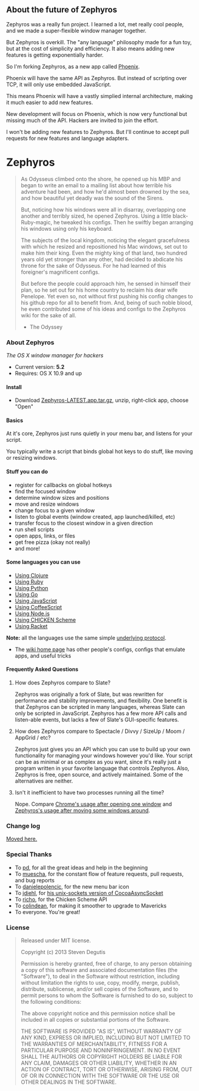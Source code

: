 ## About the future of Zephyros

Zephyros was a really fun project. I learned a lot, met really cool
people, and we made a super-flexible window manager together.

But Zephyros is overkill. The "any language" philosophy made for a fun
toy, but at the cost of simplicity and efficiency. It also means
adding new features is getting exponentially harder.

So I'm forking Zephyros, as a new app called
[Phoenix](https://github.com/sdegutis/phoenix).

Phoenix will have the same API as Zephyros. But instead of scripting
over TCP, it will only use embedded JavaScript.

This means Phoenix will have a vastly simplied internal architecture,
making it much easier to add new features.

New development will focus on Phoenix, which is now very functional
but missing much of the API. Hackers are invited to join the effort.

I won't be adding new features to Zephyros. But I'll continue to
accept pull requests for new features and language adapters.

# Zephyros

> As Odysseus climbed onto the shore, he opened up his MBP and began to write an email to a mailing list about how terrible his adventure had been, and how he'd almost been drowned by the sea, and how beautiful yet deadly was the sound of the Sirens.
>
> But, noticing how his windows were all in disarray, overlapping one another and terribly sized, he opened Zephyros. Using a little black-Ruby-magic, he tweaked his configs. Then he swiftly began arranging his windows using only his keyboard.
>
> The subjects of the local kingdom, noticing the elegant gracefulness with which he resized and repositioned his Mac windows, set out to make him their king. Even the mighty king of that land, two hundred years old yet stronger than any other, had decided to abdicate his throne for the sake of Odysseus. For he had learned of this foreigner's magnificent configs.
>
> But before the people could approach him, he sensed in himself their plan, so he set out for his home country to reclaim his dear wife Penelope. Yet even so, not without first pushing his config changes to his github repo for all to benefit from. And, being of such noble blood, he even contributed some of his ideas and configs to the Zephyros wiki for the sake of all.
> - The Odyssey

### About Zephyros

*The OS X window manager for hackers*

* Current version: **5.2**
* Requires: OS X 10.9 and up

#### Install

* Download [Zephyros-LATEST.app.tar.gz](https://raw.github.com/sdegutis/zephyros/master/Builds/Zephyros-LATEST.app.tar.gz), unzip, right-click app, choose "Open"

#### Basics

At it's core, Zephyros just runs quietly in your menu bar, and listens for your script.

You typically write a script that binds global hot keys to do stuff, like moving or resizing windows.

#### Stuff you can do

- register for callbacks on global hotkeys
- find the focused window
- determine window sizes and positions
- move and resize windows
- change focus to a given window
- listen to global events (window created, app launched/killed, etc)
- transfer focus to the closest window in a given direction
- run shell scripts
- open apps, links, or files
- get free pizza (okay not really)
- and more!

#### Some languages you can use

- [Using Clojure](Docs/Clojure.md)
- [Using Ruby](Docs/Ruby.md)
- [Using Python](Docs/Python.md)
- [Using Go](Docs/Go.md)
- [Using JavaScript](Docs/JavaScript.md)
- [Using CoffeeScript](Docs/CoffeeScript.md)
- [Using Node.js](https://github.com/danielepolencic/node-zephyros)
- [Using CHICKEN Scheme](Docs/Scheme.md)
- [Using Racket](Docs/Racket.md)

**Note:** all the languages use the same simple [underlying protocol](Docs/Protocol.md).

* The [wiki home page](https://github.com/sdegutis/zephyros/wiki) has other people's configs, configs that emulate apps, and useful tricks

#### Frequently Asked Questions

1. How does Zephyros compare to Slate?

   Zephyros was originally a fork of Slate, but was rewritten for
   performance and stability improvements, and flexibility. One
   benefit is that Zephyros can be scripted in many languages, whereas
   Slate can only be scripted in JavaScript. Zephyros has a few more
   API calls and listen-able events, but lacks a few of Slate's
   GUI-specific features.

2. How does Zephyros compare to Spectacle / Divvy / SizeUp / Moom / AppGrid / etc?

   Zephyros just gives you an API which you can use to build up your
   own functionality for managing your windows however you'd
   like. Your script can be as minimal or as complex as you want,
   since it's really just a program written in your favorite language
   that controls Zephyros. Also, Zephyros is free, open source, and
   actively maintained. Some of the alternatives are neither.

3. Isn't it inefficient to have two processes running all the time?

   Nope. Compare
   [Chrome's usage after opening one window](https://raw.github.com/sdegutis/zephyros/master/Graphics/chrome-usage.png)
   and
   [Zephyros's usage after moving some windows around](https://raw.github.com/sdegutis/zephyros/master/Graphics/zephyros-usage.png).

### Change log

[Moved here.](change-log.txt)

### Special Thanks

- To [pd](https://github.com/pd), for all the great ideas and help in the beginning
- To [muescha](https://github.com/muescha), for the constant flow of feature requests, pull requests, and bug reports
- To [danielepolencic](https://github.com/danielepolencic/), for the new menu bar icon
- To [jdiehl](https://github.com/jdiehl/), for [his unix-sockets version of CocoaAsyncSocket](https://github.com/jdiehl/CocoaAsyncSocket/tree/socketUN)
- To [richo](https://github.com/richo/), for the Chicken Scheme API
- To [colindean](https://github.com/colindean/), for making it smoother to upgrade to Mavericks
- To everyone. You're great!

### License

> Released under MIT license.
>
> Copyright (c) 2013 Steven Degutis
>
> Permission is hereby granted, free of charge, to any person obtaining a copy
> of this software and associated documentation files (the "Software"), to deal
> in the Software without restriction, including without limitation the rights
> to use, copy, modify, merge, publish, distribute, sublicense, and/or sell
> copies of the Software, and to permit persons to whom the Software is
> furnished to do so, subject to the following conditions:
>
> The above copyright notice and this permission notice shall be included in
> all copies or substantial portions of the Software.
>
> THE SOFTWARE IS PROVIDED "AS IS", WITHOUT WARRANTY OF ANY KIND, EXPRESS OR
> IMPLIED, INCLUDING BUT NOT LIMITED TO THE WARRANTIES OF MERCHANTABILITY,
> FITNESS FOR A PARTICULAR PURPOSE AND NONINFRINGEMENT. IN NO EVENT SHALL THE
> AUTHORS OR COPYRIGHT HOLDERS BE LIABLE FOR ANY CLAIM, DAMAGES OR OTHER
> LIABILITY, WHETHER IN AN ACTION OF CONTRACT, TORT OR OTHERWISE, ARISING FROM,
> OUT OF OR IN CONNECTION WITH THE SOFTWARE OR THE USE OR OTHER DEALINGS IN
> THE SOFTWARE.
